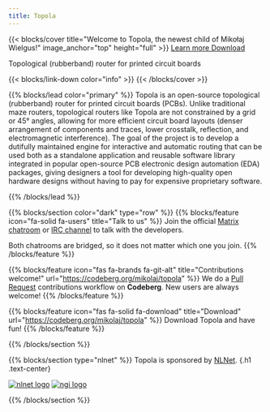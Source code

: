 ```yaml
---
title: Topola
---
```


{{< blocks/cover title="Welcome to Topola, the newest child of Mikołaj Wielgus!" image_anchor="top" height="full" >}}
<a class="btn btn-lg btn-primary me-3 mb-4" href="/docs/">
  Learn more <i class="fas fa-arrow-alt-circle-right ms-2"></i>
</a>
<a class="btn btn-lg btn-secondary me-3 mb-4" href="https://codeberg.org/mikolaj/topola">
  Download <i class="fas fa-brands fa-git-alt ms-2"></i>
</a>
<p class="lead mt-5">Topological (rubberband) router for printed circuit boards</p>
{{< blocks/link-down color="info" >}}
{{< /blocks/cover >}}


{{% blocks/lead color="primary" %}}
Topola is an open-source topological (rubberband) router for printed circuit boards (PCBs). Unlike traditional maze routers, topological routers like Topola are not constrained by a grid or 45° angles, allowing for more efficient circuit board layouts (denser arrangement of components and traces, lower crosstalk, reflection, and electromagnetic interference). The goal of the project is to develop a dutifully maintained engine for interactive and automatic routing that can be used both as a standalone application and reusable software library integrated in popular open-source PCB electronic design automation (EDA) packages, giving designers a tool for developing high-quality open hardware designs without having to pay for expensive proprietary software.

{{% /blocks/lead %}}


{{% blocks/section color="dark" type="row" %}}
{{% blocks/feature icon="fa-solid fa-users" title="Talk to us" %}}
Join the official [Matrix chatroom](https://matrix.to/#/%23topola:tchncs.de) or [IRC channel](https://webchat.oftc.net/?channels=#topola) to talk with the developers. 

Both chatrooms are bridged, so it does not matter which one you join.
{{% /blocks/feature %}}


{{% blocks/feature icon="fas fa-brands fa-git-alt" title="Contributions welcome!" url="https://codeberg.org/mikolaj/topola" %}}
We do a [Pull Request](https://codeberg.org/mikolaj/topola/pulls) contributions workflow on **Codeberg**. New users are always welcome!
{{% /blocks/feature %}}

{{% blocks/feature icon="fas fa-solid fa-download" title="Download" url="https://codeberg.org/mikolaj/topola" %}}
Download Topola and have fun!
{{% /blocks/feature %}}

{{% /blocks/section %}}


{{% blocks/section type="nlnet" %}}
Topola is sponsored by [NLNet](https://nlnet.nl/project/Topola/).
{.h1 .text-center}

[![nlnet logo][]][nlnet]
[![ngi logo][]][ngi]

[nlnet logo]: /img/logos/nlnet.svg
[nlnet]: https://nlnet.nl/
[ngi logo]: /img/logos/ngi0_entrust_banner.svg
[ngi]: https://www.ngi.eu/ngi-projects/ngi-zero-entrust/
{{% /blocks/section %}}
